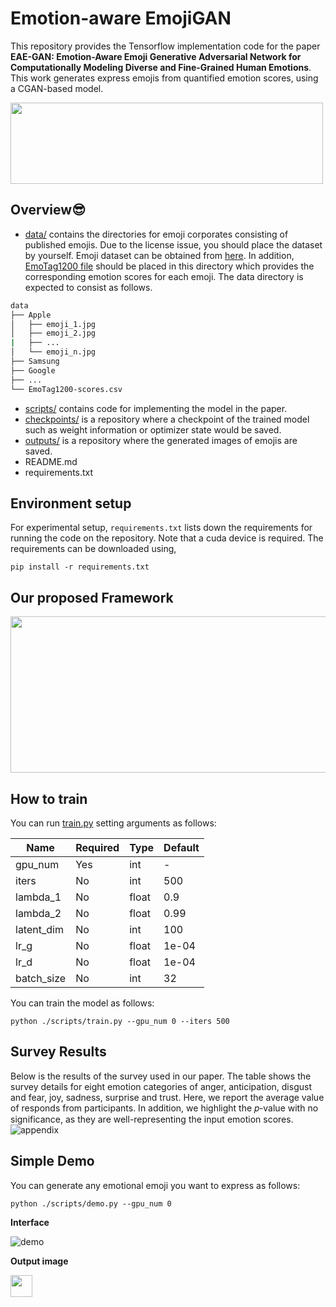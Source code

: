 # Emotion-aware EmojiGAN
This repository provides the Tensorflow implementation code for the paper **EAE-GAN: Emotion-Aware Emoji Generative Adversarial Network for Computationally Modeling Diverse and Fine-Grained Human Emotions**. This work generates express emojis from quantified emotion scores, using a CGAN-based model.

<!-- ![case_study_example_total_4](https://user-images.githubusercontent.com/63252403/163818058-b14319c4-fb26-420f-b919-7b62ea4d1fd3.jpg) -->
<img src="https://user-images.githubusercontent.com/63252403/163818058-b14319c4-fb26-420f-b919-7b62ea4d1fd3.jpg" width="500" height="130"/>

Overview😎
-------------
* [data/]() contains the directories for emoji corporates consisting of published emojis. Due to the license issue, you should place the dataset by yourself. Emoji dataset can be obtained from [here](https://www.kaggle.com/datasets/subinium/emojiimage-dataset). In addition, [EmoTag1200 file](https://github.com/abushoeb/EmoTag/blob/master/data/EmoTag1200-scores.csv) should be placed in this directory which provides the corresponding emotion scores for each emoji. The data directory is expected to consist as follows.
```bash
data
├── Apple
│   ├── emoji_1.jpg
│   ├── emoji_2.jpg
|   ├── ...
│   └── emoji_n.jpg
├── Samsung 
├── Google
├── ...
└── EmoTag1200-scores.csv 
```
* [scripts/]() contains code for implementing the model in the paper.
* [checkpoints/]() is a repository where a checkpoint of the trained model such as weight information or optimizer state would be saved.
* [outputs/]() is a repository where the generated images of emojis are saved.
* README.md
* requirements.txt

Environment setup
-------------
For experimental setup, ``requirements.txt`` lists down the requirements for running the code on the repository. Note that a cuda device is required.
The requirements can be downloaded using,
```
pip install -r requirements.txt
``` 

Our proposed Framework
-------------
<!-- ![model_architecture_v3](https://user-images.githubusercontent.com/63252403/163816911-515d32e6-0d24-48d3-92d2-f30b16beee7a.png) -->

<img src="https://user-images.githubusercontent.com/63252403/163816911-515d32e6-0d24-48d3-92d2-f30b16beee7a.png" width="600" height="250"/>

How to train
-------------
You can run [train.py]() setting arguments as follows:
 
<!-- * gpu_num: required, int, no default
* iters: not required, int, 500
* lambda_1: not required, float, 0.9
* lambda_2: not required, float, 0.99
* latent_dim: not required, int, 100
* lr_g: not required, float, 1e-04
* iters: not required, float, 1e-04
* batch_size: not required, int, 32  -->

|Name|Required|Type|Default|
|---|---|---|---|
|gpu_num|Yes|int|-|
|iters|No|int|500|
|lambda_1|No|float|0.9|
|lambda_2|No|float|0.99|
|latent_dim|No|int|100|
|lr_g|No|float|1e-04|
|lr_d|No|float|1e-04| 
|batch_size|No|int|32| 


You can train the model as follows:
```
python ./scripts/train.py --gpu_num 0 --iters 500
```  


Survey Results
-------------
Below is the results of the survey used in our paper. The table shows the survey details for eight emotion categories of anger, anticipation, disgust and fear, joy, sadness, surprise and trust. Here, we report the average value of responds from participants. In addition, we highlight the 𝑝-value with no significance, as they are
well-representing the input emotion scores.
![appendix](https://user-images.githubusercontent.com/63252403/168953921-1bab4058-b848-4ba7-ba30-e0bb19a92852.jpg)



Simple Demo
-------------
You can generate any emotional emoji you want to express as follows:
```
python ./scripts/demo.py --gpu_num 0
``` 

**Interface**

![demo](https://user-images.githubusercontent.com/63252403/163826964-7404af60-a578-4e7d-a900-04239d8c9921.JPG)

**Output image** 

<img src="https://user-images.githubusercontent.com/63252403/163831915-1da7b5f1-8da8-4ac5-87da-d886f99fbb00.png" width="35" height="35"/> 
